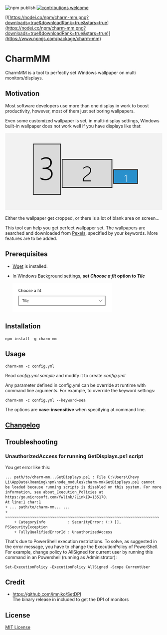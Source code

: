 ![npm publish](https://github.com/toowhite/CharmMM/actions/workflows/npm-publish.yml/badge.svg)
[![contributions welcome](https://img.shields.io/badge/contributions-welcome-brightgreen.svg?style=flat)](https://github.com/toowhite/CharmMM/issues)

[![https://nodei.co/npm/charm-mm.png?downloads=true&downloadRank=true&stars=true](https://nodei.co/npm/charm-mm.png?downloads=true&downloadRank=true&stars=true)](https://www.npmjs.com/package/charm-mm)

# CharmMM

CharmMM is a tool to perfectly set Windows wallpaper on multi monitors/displays. 

## Motivation
Most software developers use more than one display in work to boost productivity, however, most of them just set boring wallpapers. 

Even some customized wallpaper is set, in multi-display settings, Windows built-in wallpaper does not work well if you have displays like that:

![displays-illustration](docs/displays-illustration.png)

Either the wallpaper get cropped, or there is a lot of blank area on screen...

This tool can help you get perfect wallpaper set. The wallpapers are searched and downloaded from [Pexels](https://www.pexels.com/), specified by your keywords. More features are to be added.

## Prerequisites

- [Wget](https://www.gnu.org/software/wget/) is installed. 
- In Windows Background settings, **set *Choose a fit* option to *Tile***
  
  ![choose-fit](docs/choose-fit.png)

## Installation
`npm install -g charm-mm` 
## Usage 
  ```
  charm-mm -c config.yml
  ```
  Read *config.yml.sample* and modify it to create *config.yml*.

  Any parameter defined in config.yml can be override at runtime with command line arguments. For example, to override the keyword settings:
  ```
  charm-mm -c config.yml --keyword=sea
  ```
  
  The options are **case-insensitive** when specifying at command line. 
## [Changelog](./CHANGELOG)

## Troubleshooting
### UnauthorizedAccess for running GetDisplays.ps1 script
You get error like this:
```
... path/to/charm-mm...GetDisplays.ps1 : File C:\Users\Chevy Li\AppData\Roaming\npm\node_modules\charm-mm\GetDisplays.ps1 cannot
be loaded because running scripts is disabled on this system. For more information, see about_Execution_Policies at https:/go.microsoft.com/fwlink/?LinkID=135170.
At line:1 char:1
+ ... path/to/charm-mm... ...
+ ~~~~~~~~~~~~~~~~~~~~~~~~~~~~~~~~~~~~~~~~~~~~~~~~~~~~~~~~~~~~~~~~~~~~~
    + CategoryInfo          : SecurityError: (:) [], PSSecurityException
    + FullyQualifiedErrorId : UnauthorizedAccess
```
That's due to PowerShell execution restrictions. To solve, as suggested in the error message, you have to change the ExecutionPolicy of PowerShell. For example, change policy to AllSigned for current user by running this command in an  Powershell (running as Administrator):

```
Set-ExecutionPolicy -ExecutionPolicy AllSigned -Scope CurrentUser
```
## Credit 
- https://github.com/imniko/SetDPI \
  The binary release in included to get the DPI of monitors

## License
[MIT License](./LICENSE)
